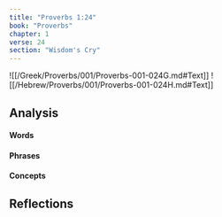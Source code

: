 ```yaml
---
title: "Proverbs 1:24"
book: "Proverbs"
chapter: 1
verse: 24
section: "Wisdom's Cry"
---
```

![[/Greek/Proverbs/001/Proverbs-001-024G.md#Text]]
![[/Hebrew/Proverbs/001/Proverbs-001-024H.md#Text]]

## Analysis

#### Words

#### Phrases

#### Concepts

## Reflections
